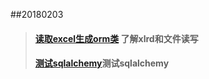 ##20180203 
> #### [读取excel生成orm类](./create_orm.py) 了解xlrd和文件读写
> #### [测试sqlalchemy](./test_sqlalchmey.py)测试sqlalchemy

